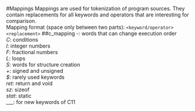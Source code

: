 #Mappings
Mappings are used for tokenization of program sources. They contain replacements for all keywords and operators 
that are interesting for comparison.</br>
Mapping format (space only between two parts): ```<keyword/operator> <replacement>```
##c_mapping
_-_: words that can change execution order</br>
_C_: conditions</br>
_I_: integer numbers</br>
_F_: fractional numbers</br>
_L_: loops</br>
_S_: words for structure creation</br>
_+_: signed and unsigned</br>
_$_: rarely used keywords</br>
_ret_: return and void</br>
_sz_: sizeof</br>
_stat_: static</br>
___: for new keywords of C11</br>
